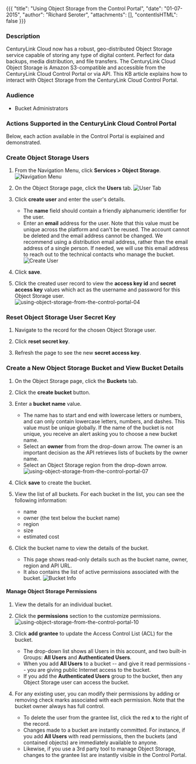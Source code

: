 {{{
  "title": "Using Object Storage from the Control Portal",
  "date": "01-07-2015",
  "author": "Richard Seroter",
  "attachments": [],
  "contentIsHTML": false
}}}

### Description
CenturyLink Cloud now has a robust, geo-distributed Object Storage service capable of storing any type of digital content. Perfect for data backups, media distribution, and file transfers. The CenturyLink Cloud Object Storage is Amazon S3-compatible and accessible from the CenturyLink Cloud Control Portal or via API. This KB article explains how to interact with Object Storage from the CenturyLink Cloud Control Portal.

### Audience
* Bucket Administrators

### Actions Supported in the CenturyLink Cloud Control Portal
Below, each action available in the Control Portal is explained and demonstrated.

### Create Object Storage Users
1. From the Navigation Menu, click **Services > Object Storage**.
   ![Navigation Menu ](../images/using-object-storage-from-the-control-portal-01.png)  

2. On the Object Storage page, click the **Users** tab.
   ![User Tab](../images/using-object-storage-from-the-control-portal-02.png)  

3. Click **create user** and enter the user's details.
   * The **name** field should contain a friendly alphanumeric identifier for the user.
   * Enter an **email** address for the user. Note that this value must be unique across the platform and can't be reused. The account cannot be deleted and the email address cannot be changed. We recommend using a distribution email address, rather than the email address of a single person. If needed, we will use this email address to reach out to the technical contacts who manage the bucket.
  ![Create User](../images/using-object-storage-from-the-control-portal-03.png)  

4. Click **save**.

5. Click the created user record to view the **access key id** and **secret access key** values which act as the username and password for this Object Storage user.
   ![using-object-storage-from-the-control-portal-04](../images/using-object-storage-from-the-control-portal-04.png)  

### Reset Object Storage User Secret Key
1. Navigate to the record for the chosen Object Storage user.

2. Click **reset secret key**.

3. Refresh the page to see the new **secret access key**.

### Create a New Object Storage Bucket and View Bucket Details
1. On the Object Storage page, click the **Buckets** tab.

2. Click the **create bucket** button.

3. Enter a **bucket name** value.
   * The name has to start and end with lowercase letters or numbers, and can only contain lowercase letters, numbers, and dashes. This value must be unique globally. If the name of the bucket is not unique, you receive an alert asking you to choose a new bucket name.
   * Select an **owner** from from the drop-down arrow. The owner is an important decision as the API retrieves lists of buckets by the owner name.
   * Select an Object Storage region from the drop-down arrow.
   ![using-object-storage-from-the-control-portal-07](../images/using-object-storage-from-the-control-portal-07.png)  

4. Click **save** to create the bucket.

5. View the list of all buckets. For each bucket in the list, you can see the following information:
   * name
   * owner (the text below the bucket name)
   * region
   * size
   * estimated cost

6. Click the bucket name to view the details of the bucket.
   * This page shows read-only details such as the bucket name, owner, region and API URL.
   * It also contains the list of active permissions associated with the bucket.
   ![Bucket Info](../images/using-object-storage-from-the-control-portal-09.png)  

#### Manage Object Storage Permissions
1. View the details for an individual bucket.

2. Click the **permissions** section to the customize permissions.
   ![using-object-storage-from-the-control-portal-10](../images/using-object-storage-from-the-control-portal-10.png)  

3. Click **add grantee** to update the Access Control List (ACL) for the bucket.
   * The drop-down list shows all Users in this account, and two built-in Groups: **All Users** and **Authenticated Users**.
   * When you add **All Users** to a bucket -- and give it read permissions -- you are giving public Internet access to the bucket.
   * If you add the **Authenticated Users** group to the bucket, then any Object Storage user can access the bucket.

4. For any existing user, you can modify their permissions by adding or removing check marks associated with each permission. Note that the bucket owner always has full control.
   * To delete the user from the grantee list, click the red **x** to the right of the record.
   * Changes made to a bucket are instantly committed. For instance, if you add **All Users** with read permissions, then the buckets (and contained objects) are immediately available to anyone.
   * Likewise, if you use a 3rd party tool to manage Object Storage, changes to the grantee list are instantly visible in the Control Portal.
